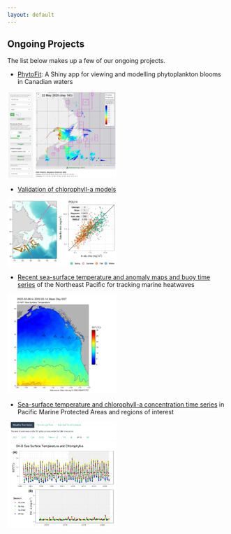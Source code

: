 ```yaml
---
layout: default
---
```


## Ongoing Projects

The list below makes up a few of our ongoing projects. 

* [PhytoFit](https://github.com/BIO-RSG/PhytoFit): A Shiny app for viewing and modelling phytoplankton blooms in Canadian waters


<a target="_blank" href="images/screencap01.png">
<img src="images/screencap01.png" alt="Screencap of the PhytoFit app" width="250"/>
</a>

* [Validation of chlorophyll-a models](https://bio-rsg.github.io/chla_model_performance_summary.html)


<a target="_blank" href="images/screencap_chla_model.png">
<img src="images/screencap_chla_model.png" alt="Screencap of chla validation plots" width="250"/>
</a>

* [Recent sea-surface temperature and anomaly maps and buoy time series](https://github.com/BIO-RSG/Pacific_SST_NRT_Monitoring) of the Northeast Pacific for tracking marine heatwaves


<a target="_blank" href="images/screencap_sst_nrt.png">
<img src="images/screencap_sst_nrt.png" alt="Screencap of near-realtime sea surface temperature" width="250"/>
</a>

* [Sea-surface temperature and chlorophyll-a concentration time series](https://bio-rsg.github.io/SST_Chla_Report.html) in Pacific Marine Protected Areas and regions of interest


<a target="_blank" href="images/screencap_sst_chla.png">
<img src="images/screencap_sst_chla.png" alt="Screencap of sea surface temperature and chlorophyll-a time series" width="250"/>
</a>

